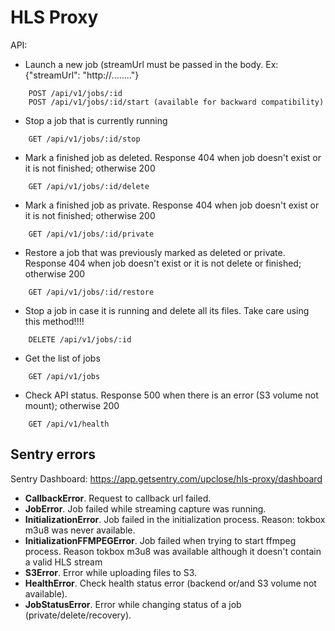 # HLS Proxy


API: 

* Launch a new job (streamUrl must be passed in the body. Ex: {"streamUrl": "http://........"}
```
    POST /api/v1/jobs/:id
    POST /api/v1/jobs/:id/start (available for backward compatibility)
```
* Stop a job that is currently running
```
    GET /api/v1/jobs/:id/stop
```
* Mark a finished job as deleted. Response 404 when job doesn't exist or it is not finished; otherwise 200 
``` 
    GET /api/v1/jobs/:id/delete
```    
* Mark a finished job as private. Response 404 when job doesn't exist or it is not finished; otherwise 200
``` 
    GET /api/v1/jobs/:id/private
```    
* Restore a job that was previously marked as deleted or private. Response 404 when job doesn't exist or it is not delete or finished; otherwise 200
``` 
    GET /api/v1/jobs/:id/restore
```
* Stop a job in case it is running and delete all its files. Take care using this method!!!!
``` 
    DELETE /api/v1/jobs/:id
```        
* Get the list of jobs
``` 
    GET /api/v1/jobs
```   
* Check API status. Response 500 when there is an error (S3 volume not mount); otherwise 200
``` 
    GET /api/v1/health
```    

## Sentry errors
Sentry Dashboard: https://app.getsentry.com/upclose/hls-proxy/dashboard

* **CallbackError**. Request to callback url failed.
* **JobError**. Job failed while streaming capture was running.
* **InitializationError**. Job failed in the initialization process. Reason: tokbox m3u8 was never available.
* **InitializationFFMPEGError**. Job failed when trying to start ffmpeg process. Reason tokbox m3u8 was available although it doesn't contain a valid HLS stream
* **S3Error**. Error while uploading files to S3.
* **HealthError**. Check health status error (backend or/and S3 volume not available).
* **JobStatusError**. Error while changing status of a job (private/delete/recovery). 